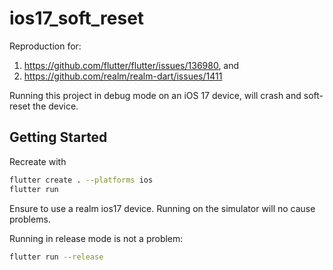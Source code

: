 # ios17_soft_reset

Reproduction for:
1. https://github.com/flutter/flutter/issues/136980, and
2. https://github.com/realm/realm-dart/issues/1411

Running this project in debug mode on an iOS 17 device, will crash and soft-reset the device.

## Getting Started

Recreate with

```sh
flutter create . --platforms ios
flutter run
```

Ensure to use a realm ios17 device. Running on the simulator will no cause problems.

Running in release mode is not a problem:
```sh
flutter run --release
```